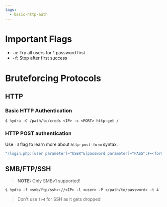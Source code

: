 ```yaml
---
tags:
  - basic-http-auth
---
```

# Important Flags
- `-u`: Try all users for 1 password first
- `-f`: Stop after first success
# Bruteforcing Protocols
## HTTP
### Basic HTTP Authentication
```shell-session
$ hydra -C /path/to/creds <IP> -s <PORT> http-get /
```
### HTTP POST authentication
Use `-U` flag to learn more about `http-post-form` syntax.
```bash
"/login.php:[user parameter]=^USER^&[password parameter]=^PASS^:F=<form name='login'"
```
## SMB/FTP/SSH
>**NOTE:** Only SMBv1 supported!
```shell-session
$ hydra -f <smb/ftp/ssh>://<IP> -l <user> -P </path/to/password> -t 4
```
>Don't use `t>4` for SSH as it gets dropped

